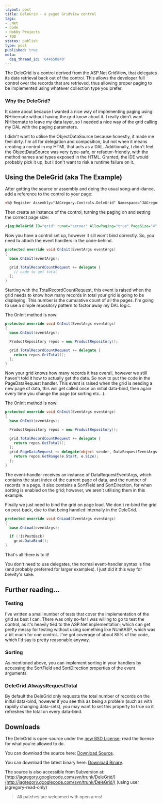 ```yaml
---
layout: post
title: DeleGrid - a paged GridView control
tags:
- .Net
- Code
- Hobby Projects
- TDD
status: publish
type: post
published: true
meta:
  dsq_thread_id: '644650840'
---
```


The DeleGrid is a control derived from the ASP.Net GridView, that delegates its data retrieval back out of the control. This allows the developer full control over the records that are retrieved, thus allowing proper paging to be implemented using whatever collection type you prefer.

<!-- more -->

### Why the DeleGrid?

It came about because I wanted a nice way of implementing paging using NHibernate without having the grid know about it. I really didn't want NHibernate to leave my data layer, so I needed a nice way of the grid calling my DAL with the paging parameters.

I didn't want to utilise the ObjectDataSource because honestly, it made me feel dirty. I'm all for delegation and composition, but not when it means creating a control in my HTML that acts as a DAL. Additionally, I didn't feel the ObjectDataSource was very type-safe, or refactor-friendly, with the method names and types exposed in the HTML. Granted, the IDE would probably pick it up, but I don't want to risk a runtime failure on it.

## Using the DeleGrid (aka The Example)

After getting the source or assembly and doing the usual song-and-dance, add a reference to the control to your page:

```xml
<%@ Register Assembly="JAGregory.Controls.DeleGrid" Namespace="JAGregory.Controls" TagPrefix="jag" %>
```

Then create an instance of the control, turning the paging on and setting the correct page size:

```xml
<jag:DeleGrid ID="grid" runat="server" AllowPaging="true" PageSize="4" />
```

Now you have a control set up, however it sill won't bind correctly. So, you need to attach the event handlers in the code-behind.

``` csharp
protected override void OnInit(EventArgs eventArgs)
{
  base.OnInit(eventArgs);

  grid.TotalRecordCountRequest += delegate {
    // code to get total
  };
}
```

Starting with the TotalRecordCountRequest, this event is raised when the grid needs to know how many records in total your grid is going to be displaying. This number is the cumulative count of all the pages. I'm going to use a simple repository pattern to factor away my DAL logic.

The OnInit method is now:

``` csharp
protected override void OnInit(EventArgs eventArgs)
{
  base.OnInit(eventArgs);

  ProductRepository repos = new ProductRepository();

  grid.TotalRecordCountRequest += delegate {
    return repos.GetTotal();
  };
}
```

Now your grid knows how many records it has overall, however we still haven't told it how to actually get the data. So now to put the code in the PageDataRequest handler. This event is raised when the grid is needing a new page of data, this will get called once on initial data-bind, then again every time you change the page (or sorting etc...).

The OnInit method is now:

``` csharp
protected override void OnInit(EventArgs eventArgs)
{
  base.OnInit(eventArgs);

  ProductRepository repos = new ProductRepository();

  grid.TotalRecordCountRequest += delegate {
    return repos.GetTotal();
  };
  grid.PageDataRequest += delegate(object sender, DataRequestEventArgs e) {
    return repos.GetRange(e.Start, e.Size);
  };
}
```

The event-handler receives an instance of DataRequestEventArgs, which contains the start index of the current page of data, and the number of records in a page. It also contains a SortField and SortDirection, for when sorting is enabled on the grid; however, we aren't utilising them in this example.

Finally we just need to bind the grid on page load. We don't re-bind the grid on post-back, due to that being handled internally in the DeleGrid.

``` csharp
protected override void OnLoad(EventArgs eventArgs)
{
  base.OnLoad(eventArgs);

  if (!IsPostBack)
    grid.DataBind();
}
```

That's all there is to it!

You don't need to use delegates, the normal event-handler syntax is fine (and probably preferred for larger examples). I just did it this way for brevity's sake.

## Further reading...

### Testing

I've written a small number of tests that cover the implementation of the grid as best I can. There was only so-far I was willing to go to test the control, as it's heavily tied to the ASP.Net implementation; which can get pretty messy for testing without using something like NUnitASP, which was a bit much for one control.. I've got coverage of about 85% of the code, which I'd say is pretty reasonable anyway.

### Sorting

As mentioned above, you can implement sorting in your handlers by accessing the SortField and SortDirection properties of the event arguments.

### DeleGrid.AlwaysRequestTotal

By default the DeleGrid only requests the total number of records on the initial data-bind, however if you see this as being a problem (such as with rapidly changing data-sets), you may want to set this property to true so it refreshes the total on every data-bind.

## Downloads

The DeleGrid is open-source under the [new BSD License](http://en.wikipedia.org/wiki/BSD_licenses); read the license for what you're allowed to do.

You can download the source here: [Download Source](http://jagregory.googlecode.com/files/DeleGrid-1.0-source.zip).

You can download the latest binary here: [Download Binary](http://jagregory.googlecode.com/files/DeleGrid-1.0.zip).

The source is also accessible from Subversion at: [http://jagregory.googlecode.com/svn/trunk/DeleGrid/](http://jagregory.googlecode.com/svn/trunk/DeleGrid/) (using user jagregory-read-only)

> All patches are welcomed with open arms!
